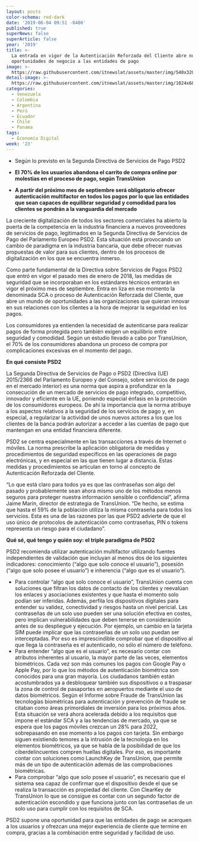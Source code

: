 ```yaml
---
layout: posts
color-schema: red-dark
date: '2019-06-04 09:51 -0400'
published: true
superNews: false
superArticle: false
year: '2019'
title: >-
  La entrada en vigor de la Autenticación Reforzada del Cliente abre nuevas
  oportunidades de negocio a las entidades de pago
image: >-
  https://raw.githubusercontent.com/itnewslat/assets/master/img/540x320/Comprando-online-p.jpg
detail-image: >-
  https://raw.githubusercontent.com/itnewslat/assets/master/img/1024x680/Comprando-online-g.jpg
categories:
  - Venezuela
  - Colombia
  - Argentina
  - Perú
  - Ecuador
  - Chile
  - Panama
tags:
  - Economía Digital
week: '23'
---
```

- Según lo previsto en la Segunda Directiva de Servicios de Pago PSD2


- **El 70% de los usuarios abandona el carrito de compra online por molestias en el proceso de pago, según TransUnion**

- **A partir del próximo mes de septiembre será obligatorio ofrecer autenticación multifactor en todos los pagos por lo que las entidades que sean capaces de equilibrar seguridad y comodidad para los clientes se pondrán a la vanguardia del mercado**

La creciente digitalización de todos los sectores comerciales ha abierto la puerta de la competencia en la industria financiera a nuevos proveedores de servicios de pago, legitimados en la Segunda Directiva de Servicios de Pago del Parlamento Europeo PSD2. Esta situación está provocando un cambio de paradigma en la industria bancaria, que debe ofrecer nuevas propuestas de valor para sus clientes, dentro de los procesos de digitalización en los que se encuentra inmerso. 

Como parte fundamental de la Directiva sobre Servicios de Pagos PSD2 que entró en vigor el pasado mes de enero de 2018, las medidas de seguridad que se incorporaban en los estándares técnicos entrarán en vigor el próximo mes de septiembre. Entra en liza en ese momento la denominada SCA o proceso de Autenticación Reforzada del Cliente, que abre un mundo de oportunidades a las organizaciones que quieran innovar en sus relaciones con los clientes a la hora de mejorar la seguridad en los pagos. 

Los consumidores ya entienden la necesidad de autenticarse para realizar pagos de forma protegida pero también exigen un equilibrio entre seguridad y comodidad. Según un estudio llevado a cabo por TransUnion, el 70% de los consumidores abandona un proceso de compra por complicaciones excesivas en el momento del pago. 

**En qué consiste PSD2**

La Segunda Directiva de Servicios de Pago o PSD2 (Directiva (UE) 2015/2366 del Parlamento
Europeo y del Consejo, sobre servicios de pago en el mercado interior) es una norma que aspira a profundizar en la consecución de un mercado de servicios de pago integrado, competitivo, innovador y eficiente en la UE, poniendo especial énfasis en la protección de los consumidores europeos. De ahí la importancia que la norma atribuye a los aspectos relativos a la seguridad de los servicios de pago y, en especial, a regularizar la actividad de unos nuevos actores a los que los clientes de la banca podrán autorizar a acceder a las cuentas de pago que mantengan en una entidad financiera diferente. 

PSD2 se centra especialmente en las transacciones a través de Internet o móviles. La norma prescribe la aplicación obligatoria de medidas y procedimientos de seguridad específicos en las operaciones de pago electrónicas, y en especial en las que tienen lugar a distancia. Estas medidas y procedimientos se articulan en torno al concepto de Autenticación Reforzada del Cliente.

“Lo que está claro para todos ya es que las contraseñas son algo del pasado y probablemente sean ahora mismo uno de los métodos menos seguros para proteger nuestra información sensible o confidencial”, afirma Jaime Marín, director de estrategia de TransUnion. “De hecho, se estima que hasta el 59% de la población utiliza la misma contraseña para todos los servicios. Esta es una de las razones por las que PSD2 advierte de que el uso único de protocolos de autenticación como contraseñas, PIN o tokens representa un riesgo para el ciudadano”.

**Qué sé, qué tengo y quién soy: el triple paradigma de PSD2**

PSD2 recomienda utilizar autenticación multifactor utilizando fuentes independientes de validación que incluyan al menos dos de los siguientes indicadores: conocimiento (“algo que solo conoce el usuario”), posesión (“algo que solo posee el usuario”) e inherencia (“algo que es el usuario”).

- Para controlar “algo que solo conoce el usuario”, TransUnion cuenta con soluciones que filtran los datos de contacto de los clientes y reevalúan los enlaces y asociaciones existentes y que hasta el momento solo podían ser inferidas. Además, perfila los dispositivos digitales para entender su validez, conectividad y riesgos hasta un nivel pericial. Las contraseñas de un solo uso pueden ser una solución efectiva en costes, pero implican vulnerabilidades que deben tenerse en consideración antes de su despliegue y ejecución. Por ejemplo, un cambio en la tarjeta SIM puede implicar que las contraseñas de un solo uso puedan ser interceptadas. Por eso es imprescindible comprobar que el dispositivo al que llega la contraseña es el autenticado, no sólo el número de teléfono.
- Para entender “algo que es el usuario”, es necesario contar con atributos inherentes al usuario, la mayor parte de las veces, elementos biométricos. Cada vez son más comunes los pagos con Google Pay o Apple Pay, por lo que los métodos de autenticación biométrica son conocidos para una gran mayoría. Los ciudadanos también están acostumbrados ya a desbloquear también sus dispositivos o a traspasar la zona de control de pasaportes en aeropuertos mediante el uso de datos biométricos. Según el Informe sobre Fraude de TransUnion las tecnologías biométricas para autenticación y prevención de fraude se citaban como áreas primordiales de inversión para los próximos años. Esta situación se verá ahora acelerada debido a los requisitos que impone el estándar SCA y a las tendencias de mercado, ya que se espera que los pagos móviles crezcan un 28% para 2022, sobrepasando en ese momento a los pagos con tarjeta.  Sin embargo siguen existiendo temores a la intrusión de la tecnología en los elementos biométricos, ya que se habla de la posibilidad de que los ciberdelincuentes compren huellas digitales. Por eso, es importante contar con soluciones como LaunchKey de TransUnion, que permite más de un tipo de autenticación además de las comprobaciones biométricas.
- Para comprobar “algo que solo posee el usuario”, es necesario que el sistema sea capaz de  confirmar que el dispositivo desde el que se realiza la transacción es propiedad del cliente. Con ClearKey de TransUnion lo que se consigue es contar con un segundo factor de autenticación escondido y que funciona junto con las contraseñas de un solo uso para cumplir con los requisitos de SCA.

PSD2 supone una oportunidad para que las entidades de pago se acerquen a los usuarios y ofrezcan una mejor experiencia de cliente que termine en compra, gracias a la combinación entre seguridad y facilidad de uso.